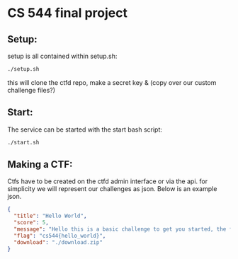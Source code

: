 # CS 544 final project

## Setup:

setup is all contained within setup.sh:

```sh
./setup.sh
```

this will clone the ctfd repo, make a secret key & (copy over our custom challenge files?)

## Start:

The service can be started with the start bash script:

```sh
./start.sh
```

## Making a CTF:

Ctfs have to be created on the ctfd admin interface or via the api. for simplicity we will represent our challenges as json. Below is an example json.

```json
{
  "title": "Hello World",
  "score": 5,
  "message": "Hello this is a basic challenge to get you started, the flag for this challenge is \"cs544{hello_world}\"",
  "flag": "cs544{hello_world}",
  "download": "./download.zip"
}
```
